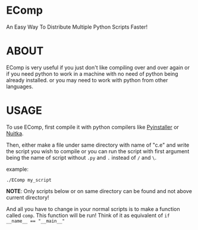 # EComp
An Easy Way To Distribute Multiple Python Scripts Faster!

# ABOUT
EComp is very useful if you just don't like compiling over and over again or if you need python to work in a machine with no need of python being already installed. or you may need to work with python from other languages.

# USAGE
To use EComp, first compile it with python compilers like [Pyinstaller](https://www.pyinstaller.org) or [Nuitka](https://nuitka.net).

Then, either make a file under same directory with name of "c.e" and write the script you wish to compile or you can run the script with first argument being the name of script without `.py` and `.` instead of `/` and `\`.

example:

`./EComp my_script`

__NOTE__: Only scripts below or on same directory can be found and not above current directory!

And all you have to change in your normal scripts is to make a function called `comp`. This function will be run! Think of it as equivalent of `if __name__ == "__main__"`
